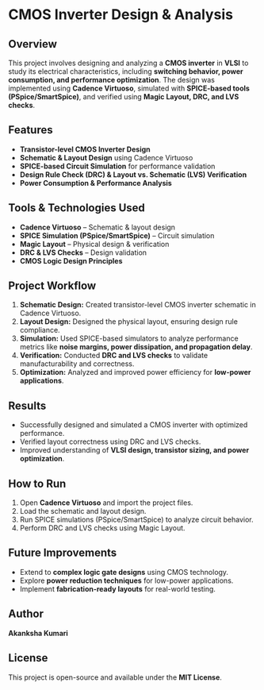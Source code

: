 # CMOS Inverter Design & Analysis

## Overview
This project involves designing and analyzing a **CMOS inverter** in **VLSI** to study its electrical characteristics, including **switching behavior, power consumption, and performance optimization**. The design was implemented using **Cadence Virtuoso**, simulated with **SPICE-based tools (PSpice/SmartSpice)**, and verified using **Magic Layout, DRC, and LVS checks**.

## Features
- **Transistor-level CMOS Inverter Design**
- **Schematic & Layout Design** using Cadence Virtuoso
- **SPICE-based Circuit Simulation** for performance validation
- **Design Rule Check (DRC) & Layout vs. Schematic (LVS) Verification**
- **Power Consumption & Performance Analysis**

## Tools & Technologies Used
- **Cadence Virtuoso** – Schematic & layout design
- **SPICE Simulation (PSpice/SmartSpice)** – Circuit simulation
- **Magic Layout** – Physical design & verification
- **DRC & LVS Checks** – Design validation
- **CMOS Logic Design Principles**

## Project Workflow
1. **Schematic Design:** Created transistor-level CMOS inverter schematic in Cadence Virtuoso.
2. **Layout Design:** Designed the physical layout, ensuring design rule compliance.
3. **Simulation:** Used SPICE-based simulators to analyze performance metrics like **noise margins, power dissipation, and propagation delay**.
4. **Verification:** Conducted **DRC and LVS checks** to validate manufacturability and correctness.
5. **Optimization:** Analyzed and improved power efficiency for **low-power applications**.

## Results
- Successfully designed and simulated a CMOS inverter with optimized performance.
- Verified layout correctness using DRC and LVS checks.
- Improved understanding of **VLSI design, transistor sizing, and power optimization**.

## How to Run
1. Open **Cadence Virtuoso** and import the project files.
2. Load the schematic and layout design.
3. Run SPICE simulations (PSpice/SmartSpice) to analyze circuit behavior.
4. Perform DRC and LVS checks using Magic Layout.

## Future Improvements
- Extend to **complex logic gate designs** using CMOS technology.
- Explore **power reduction techniques** for low-power applications.
- Implement **fabrication-ready layouts** for real-world testing.

## Author
**Akanksha Kumari**

## License
This project is open-source and available under the **MIT License**.
